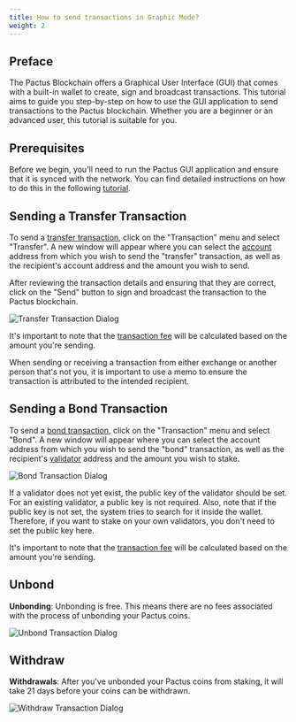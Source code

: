 ```yaml
---
title: How to send transactions in Graphic Mode?
weight: 2
---
```


## Preface

The Pactus Blockchain offers a Graphical User Interface (GUI) that comes with a built-in wallet to create,
sign and broadcast transactions.
This tutorial aims to guide you step-by-step on how to use the GUI application to send transactions to the Pactus blockchain.
Whether you are a beginner or an advanced user, this tutorial is suitable for you.

## Prerequisites

Before we begin, you'll need to run the Pactus GUI application and ensure that it is synced with the network.
You can find detailed instructions on how to do this in the following [tutorial](/docs/getting-started/pactus-gui/).

## Sending a Transfer Transaction

To send a [transfer transaction](/docs/concepts/transaction/transfer/), click on the "Transaction" menu and
select "Transfer".
A new window will appear where you can select the
[account](/docs/concepts/blockchain/account/) address from which you wish to send the "transfer" transaction,
as well as the recipient's account address and the amount you wish to send.

After reviewing the transaction details and ensuring that they are correct,
click on the "Send" button to sign and broadcast the transaction to the Pactus blockchain.

![Transfer Transaction Dialog](/images/transfer-transaction-dialog.png)

It's important to note that the [transaction fee](/docs/concepts/transaction/fee/)
will be calculated based on the amount you're sending.

When sending or receiving a transaction from either exchange or another person that's not you,
it is important to use a memo to ensure the transaction is attributed to the intended recipient.

## Sending a Bond Transaction

To send a [bond transaction](/docs/concepts/transaction/bond/), click on the "Transaction" menu
and select "Bond".
A new window will appear where you can select the account address from which you wish to send the "bond" transaction,
as well as the recipient's [validator](/docs/concepts/blockchain/validator/) address and
the amount you wish to stake.

![Bond Transaction Dialog](/images/bond-transaction-dialog.png)

If a validator does not yet exist, the public key of the validator should be set.
For an existing validator, a public key is not required.
Also, note that if the public key is not set, the system tries to search for it inside the wallet.
Therefore, if you want to stake on your own validators, you don't need to set the public key here.

It's important to note that the [transaction fee](/docs/concepts/transaction/fee/)
will be calculated based on the amount you're sending.

## Unbond

**Unbonding**: Unbonding is free. This means there are no fees associated with the process of unbonding your Pactus coins.

![Unbond Transaction Dialog](/images/unbond-transaction-dialog.png)

## Withdraw

**Withdrawals**: After you've unbonded your Pactus coins from staking, it will take 21 days before your coins can be withdrawn.

![Withdraw Transaction Dialog](/images/withdraw-transaction-dialog.png)
